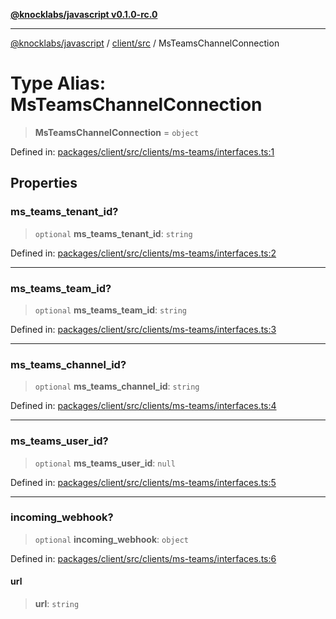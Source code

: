 [**@knocklabs/javascript v0.1.0-rc.0**](../../../README.md)

***

[@knocklabs/javascript](../../../modules.md) / [client/src](../README.md) / MsTeamsChannelConnection

# Type Alias: MsTeamsChannelConnection

> **MsTeamsChannelConnection** = `object`

Defined in: [packages/client/src/clients/ms-teams/interfaces.ts:1](https://github.com/knocklabs/javascript/blob/main/packages/client/src/clients/ms-teams/interfaces.ts#L1)

## Properties

### ms\_teams\_tenant\_id?

> `optional` **ms\_teams\_tenant\_id**: `string`

Defined in: [packages/client/src/clients/ms-teams/interfaces.ts:2](https://github.com/knocklabs/javascript/blob/main/packages/client/src/clients/ms-teams/interfaces.ts#L2)

***

### ms\_teams\_team\_id?

> `optional` **ms\_teams\_team\_id**: `string`

Defined in: [packages/client/src/clients/ms-teams/interfaces.ts:3](https://github.com/knocklabs/javascript/blob/main/packages/client/src/clients/ms-teams/interfaces.ts#L3)

***

### ms\_teams\_channel\_id?

> `optional` **ms\_teams\_channel\_id**: `string`

Defined in: [packages/client/src/clients/ms-teams/interfaces.ts:4](https://github.com/knocklabs/javascript/blob/main/packages/client/src/clients/ms-teams/interfaces.ts#L4)

***

### ms\_teams\_user\_id?

> `optional` **ms\_teams\_user\_id**: `null`

Defined in: [packages/client/src/clients/ms-teams/interfaces.ts:5](https://github.com/knocklabs/javascript/blob/main/packages/client/src/clients/ms-teams/interfaces.ts#L5)

***

### incoming\_webhook?

> `optional` **incoming\_webhook**: `object`

Defined in: [packages/client/src/clients/ms-teams/interfaces.ts:6](https://github.com/knocklabs/javascript/blob/main/packages/client/src/clients/ms-teams/interfaces.ts#L6)

#### url

> **url**: `string`
